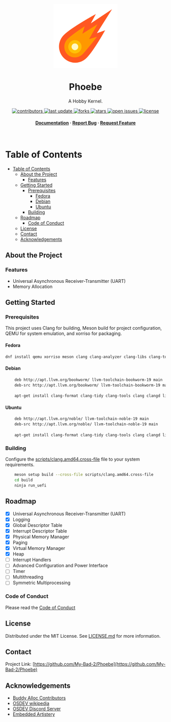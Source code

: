 <div align="center">
  <img src="docs/assets/logo.png" alt="logo" width="200" height="auto" />
  <h1>Phoebe</h1>
  
  <p>
    A Hobby Kernel. 
  </p>
  
  
<!-- Badges -->
<p>
  <a href="https://github.com/My-Bad-2/Phoebe/graphs/contributors">
    <img src="https://img.shields.io/github/contributors/My-Bad-2/Phoebe" alt="contributors" />
  </a>
  <a href="">
    <img src="https://img.shields.io/github/last-commit/My-Bad-2/Phoebe" alt="last update" />
  </a>
  <a href="https://github.com/My-Bad-2/Phoebe/network/members">
    <img src="https://img.shields.io/github/forks/My-Bad-2/Phoebe" alt="forks" />
  </a>
  <a href="https://github.com/My-Bad-2/Phoebe/stargazers">
    <img src="https://img.shields.io/github/stars/My-Bad-2/Phoebe" alt="stars" />
  </a>
  <a href="https://github.com/My-Bad-2/Phoebe/issues/">
    <img src="https://img.shields.io/github/issues/My-Bad-2/Phoebe" alt="open issues" />
  </a>
  <a href="https://github.com/My-Bad-2/Phoebe/blob/master/LICENSE">
    <img src="https://img.shields.io/github/license/My-Bad-2/Phoebe.svg" alt="license" />
  </a>
</p>
   
<h4>
    <a href="docs/">Documentation</a>
  <span> · </span>
    <a href="https://github.com/My-Bad-2/Phoebe/issues/">Report Bug</a>
  <span> · </span>
    <a href="https://github.com/My-Bad-2/Phoebe/issues/">Request Feature</a>
  </h4>
</div>

<br />

<!-- Table of Contents -->
# Table of Contents

- [Table of Contents](#table-of-contents)
  - [About the Project](#about-the-project)
    - [Features](#features)
  - [Getting Started](#getting-started)
    - [Prerequisites](#prerequisites)
      - [Fedora](#fedora)
      - [Debian](#debian)
      - [Ubuntu](#ubuntu)
    - [Building](#building)
  - [Roadmap](#roadmap)
    - [Code of Conduct](#code-of-conduct)
  - [License](#license)
  - [Contact](#contact)
  - [Acknowledgements](#acknowledgements)
  

<!-- About the Project -->
## About the Project

<!-- Features -->
### Features

- Universal Asynchronous Receiver-Transmitter (UART)
- Memory Allocation

<!-- Getting Started -->
## Getting Started

<!-- Prerequisites -->
### Prerequisites

This project uses Clang for building, Meson build for project configuration, QEMU for system emulation, and xorriso for packaging.

#### Fedora
```bash
dnf install qemu xorriso meson clang clang-analyzer clang-libs clang-tools-extra llvm llvm-libs
```

#### Debian
```bash
    deb http://apt.llvm.org/bookworm/ llvm-toolchain-bookworm-19 main
    deb-src http://apt.llvm.org/bookworm/ llvm-toolchain-bookworm-19 main

    apt-get install clang-format clang-tidy clang-tools clang clangd libc++1 libc++abi1 libclang-dev libclang1 liblldb-dev libomp5 lld lldb llvm-dev llvm-runtime llvm python3-clang qemu-kvm qemu-system qemu-utils xorriso meson
```

#### Ubuntu
```bash
    deb http://apt.llvm.org/noble/ llvm-toolchain-noble-19 main
    deb-src http://apt.llvm.org/noble/ llvm-toolchain-noble-19 main

    apt-get install clang-format clang-tidy clang-tools clang clangd libc++1 libc++abi1 libclang-dev libclang1 liblldb-dev libomp5 lld lldb llvm-dev llvm-runtime llvm python3-clang qemu-system qemu-utils qemu-kvm xorriso meson
```

<!-- Building -->
### Building

Configure the [scripts/clang.amd64.cross-file](scripts/clang.amd64.cross-file) file to your system requirements.

```bash
    meson setup build --cross-file scripts/clang.amd64.cross-file
    cd build
    ninja run_uefi
```

<!-- Roadmap -->
## Roadmap

* [x] Universal Asynchronous Receiver-Transmitter (UART)
* [x] Logging
* [x] Global Descriptor Table
* [x] Interrupt Descriptor Table
* [x] Physical Memory Manager
* [x] Paging
* [x] Virtual Memory Manager
* [x] Heap
* [ ] Interrupt Handlers
* [ ] Advanced Configuration and Power Interface
* [ ] Timer
* [ ] Multithreading
* [ ] Symmetric Multiprocessing

<!-- Code of Conduct -->
### Code of Conduct

Please read the [Code of Conduct](https://github.com/My-Bad-2/Phoebe/blob/master/CODE_OF_CONDUCT.md)

<!-- License -->
## License

Distributed under the MIT License. See [LICENSE.md](LICENSE.md) for more information.


<!-- Contact -->
## Contact

Project Link: [https://github.com/My-Bad-2/Phoebe](https://github.com/My-Bad-2/Phoebe)

<!-- Acknowledgments -->
## Acknowledgements

 - [Buddy Alloc Contributors](https://github.com/spaskalev/buddy_alloc)
 - [OSDEV wikipedia](https://wiki.osdev.org)
 - [OSDEV Discord Server](https://discord.gg/RnCtsqD)
 - [Embedded Artistery](https://github.com/embeddedartistry)